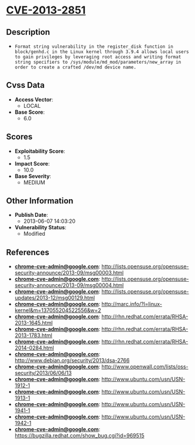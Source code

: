 
# [CVE-2013-2851](http://lists.opensuse.org/opensuse-security-announce/2013-09/msg00003.html)

## Description

- `Format string vulnerability in the register_disk function in block/genhd.c in the Linux kernel through 3.9.4 allows local users to gain privileges by leveraging root access and writing format string specifiers to /sys/module/md_mod/parameters/new_array in order to create a crafted /dev/md device name.`

## Cvss Data

- **Access Vector**:
  - LOCAL
- **Base Score**:
  - 6.0

## Scores

- **Exploitability Score**:
  - 1.5
- **Impact Score**:
  - 10.0
- **Base Severity**:
  - MEDIUM

## Other Information

- **Publish Date**:
  - 2013-06-07 14:03:20
- **Vulnerability Status**:
  - Modified

## References

- **chrome-cve-admin@google.com**: http://lists.opensuse.org/opensuse-security-announce/2013-09/msg00003.html
- **chrome-cve-admin@google.com**: http://lists.opensuse.org/opensuse-security-announce/2013-09/msg00004.html
- **chrome-cve-admin@google.com**: http://lists.opensuse.org/opensuse-updates/2013-12/msg00129.html
- **chrome-cve-admin@google.com**: http://marc.info/?l=linux-kernel&m=137055204522556&w=2
- **chrome-cve-admin@google.com**: http://rhn.redhat.com/errata/RHSA-2013-1645.html
- **chrome-cve-admin@google.com**: http://rhn.redhat.com/errata/RHSA-2013-1783.html
- **chrome-cve-admin@google.com**: http://rhn.redhat.com/errata/RHSA-2014-0284.html
- **chrome-cve-admin@google.com**: http://www.debian.org/security/2013/dsa-2766
- **chrome-cve-admin@google.com**: http://www.openwall.com/lists/oss-security/2013/06/06/13
- **chrome-cve-admin@google.com**: http://www.ubuntu.com/usn/USN-1912-1
- **chrome-cve-admin@google.com**: http://www.ubuntu.com/usn/USN-1913-1
- **chrome-cve-admin@google.com**: http://www.ubuntu.com/usn/USN-1941-1
- **chrome-cve-admin@google.com**: http://www.ubuntu.com/usn/USN-1942-1
- **chrome-cve-admin@google.com**: https://bugzilla.redhat.com/show_bug.cgi?id=969515
